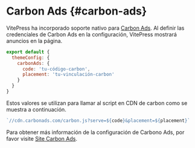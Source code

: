 # Carbon Ads {#carbon-ads}

VitePress ha incorporado soporte nativo para [Carbon Ads](https://www.carbonads.net/). Al definir las credenciales de Carbon Ads en la configuración, VitePress mostrará anuncios en la página.

```js
export default {
  themeConfig: {
    carbonAds: {
      code: 'tu-código-carbon',
      placement: 'tu-vinculación-carbon'
    }
  }
}
```

Estos valores se utilizan para llamar al script en CDN de carbon como se muestra a continuación.

```js
`//cdn.carbonads.com/carbon.js?serve=${code}&placement=${placement}`
```

Para obtener más información de la configuración de Carbono Ads, por favor visite [Site Carbon Ads](https://www.carbonads.net/).
